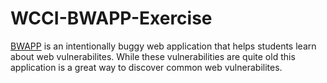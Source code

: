 # WCCI-BWAPP-Exercise
[BWAPP](http://www.itsecgames.com/index.htm) is an intentionally buggy web application that helps students learn about web vulnerabilites. While these vulnerabilities are quite old this application is a great way to discover common web vulnerabilites. 
